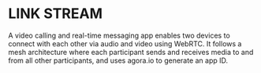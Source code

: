 # LINK STREAM
A video calling and real-time messaging app enables two devices to connect with each other via audio and video using WebRTC. It follows a mesh architecture where each participant sends and receives media to and from all other participants, and uses agora.io to generate an app ID.

